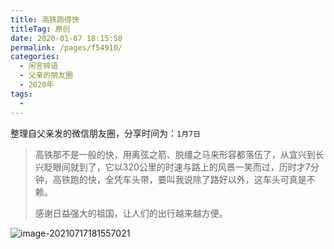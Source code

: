 ```yaml
---
title: 高铁跑得快
titleTag: 原创
date: 2020-01-07 18:15:58
permalink: /pages/f54910/
categories:
  - 闲言碎语
  - 父亲的朋友圈
  - 2020年
tags:
  - 
---
```

整理自父亲发的微信朋友圈，分享时间为：`1月7日`

> 高铁那不是一般的快，用离弦之箭、脱缰之马来形容都落伍了，从宜兴到长兴眨眼间就到了，它以320公里的时速与路上的风景一笑而过，历时才7分钟，高铁跑的快，全凭车头带，要叫我说除了路好以外，这车头可真是不赖。
>
> 感谢日益强大的祖国，让人们的出行越来越方便。

![image-20210717181557021](http://t.eryajf.net/imgs/2021/09/57af9e6fcb745f79.jpg)